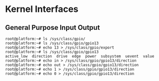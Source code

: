 Kernel Interfaces
==

## General Purpose Input Output

    root@platform:~# ls /sys/class/gpio/
    root@platform:~# ls /sys/class/gpio/gpio13
    root@platform:~# echo 13 > /sys/class/gpio/export
    root@platform:~# ls /sys/class/gpio/gpio13
    active_low  direction  drive  edge  power  subsystem  uevent  value
    root@platform:~# echo in > /sys/class/gpio/gpio13/direction
    root@platform:~# echo out > /sys/class/gpio/gpio13/direction
    root@platform:~# echo 1 > /sys/class/gpio/gpio13/direction
    root@platform:~# echo 0 > /sys/class/gpio/gpio13/direction